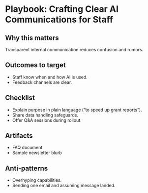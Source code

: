 # Playbook: Crafting Clear AI Communications for Staff

## Why this matters
Transparent internal communication reduces confusion and rumors.

## Outcomes to target
- Staff know when and how AI is used.
- Feedback channels are clear.

## Checklist
- Explain purpose in plain language (“to speed up grant reports”).
- Share data handling safeguards.
- Offer Q&A sessions during rollout.

## Artifacts
- FAQ document
- Sample newsletter blurb

## Anti-patterns
- Overhyping capabilities.
- Sending one email and assuming message landed.
